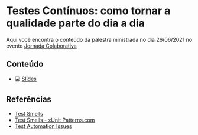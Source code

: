 # Testes Contínuos: como tornar a qualidade parte do dia a dia 

Aqui você encontra o conteúdo da palestra ministrada no dia 26/06/2021 no evento [Jornada Colaborativa](https://jornadacolaborativa.com.br/)

## Conteúdo

- :computer: [Slides](https://www.canva.com/design/DAEh13T_kd0/gTWLthsZW3zv1cAJaSATlA/view?utm_content=DAEh13T_kd0&utm_campaign=designshare&utm_medium=link&utm_source=sharebutton)

## Referências

- [Test Smells](https://codingcraftsman-wordpress-com.cdn.ampproject.org/c/s/codingcraftsman.wordpress.com/2018/09/27/test-smells/amp/)
- [Test Smells - xUnit Patterns.com](http://xunitpatterns.com/Test%20Smells.html)
- [Test Automation Issues](https://testautomationpatterns.org/wiki/index.php/Test_Automation_Issues)

